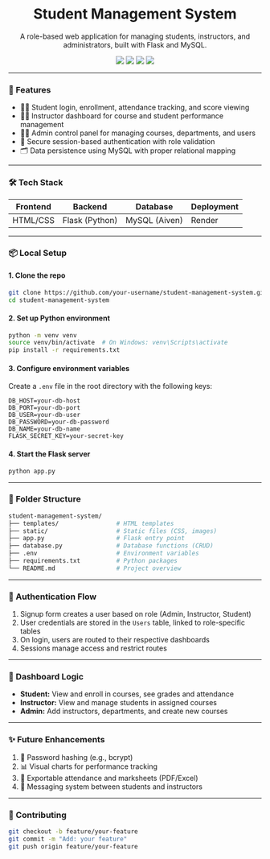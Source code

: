 <h1 align="center">
Student Management System</h1>
<p align="center">A role-based web application for managing students, instructors, and administrators, built with Flask and MySQL.</p>
<p align="center">
  <img src="https://img.shields.io/badge/Flask-Backend-lightgrey?style=for-the-badge&logo=flask" />
  <img src="https://img.shields.io/badge/MySQL-Relational%20Database-blue?style=for-the-badge&logo=mysql" />
  <img src="https://img.shields.io/badge/HTML%2FCSS-Frontend-orange?style=for-the-badge&logo=html5" />
  <img src="https://img.shields.io/badge/Render-Deployed-green?style=for-the-badge&logo=render" />
</p>

---

### 🚀 Features

- 👨‍🎓 Student login, enrollment, attendance tracking, and score viewing
- 👩‍🏫 Instructor dashboard for course and student performance management
- 🧑‍💼 Admin control panel for managing courses, departments, and users
- 🔐 Secure session-based authentication with role validation
- 🗂 Data persistence using MySQL with proper relational mapping

---

### 🛠 Tech Stack

| Frontend | Backend | Database | Deployment |
|----------|---------|----------|------------|
| HTML/CSS | Flask (Python) | MySQL (Aiven) | Render |

---

### 📦 Local Setup

#### 1. Clone the repo

```bash
git clone https://github.com/your-username/student-management-system.git
cd student-management-system
```

#### 2. Set up Python environment

```bash
python -m venv venv
source venv/bin/activate  # On Windows: venv\Scripts\activate
pip install -r requirements.txt
```

#### 3. Configure environment variables

Create a `.env` file in the root directory with the following keys:

```env
DB_HOST=your-db-host
DB_PORT=your-db-port
DB_USER=your-db-user
DB_PASSWORD=your-db-password
DB_NAME=your-db-name
FLASK_SECRET_KEY=your-secret-key
```

#### 4. Start the Flask server

```bash
python app.py
```

---

### 📁 Folder Structure

```bash
student-management-system/
├── templates/                # HTML templates
├── static/                   # Static files (CSS, images)
├── app.py                    # Flask entry point
├── database.py               # Database functions (CRUD)
├── .env                      # Environment variables
├── requirements.txt          # Python packages
└── README.md                 # Project overview
```

---

### 🔄 Authentication Flow

1. Signup form creates a user based on role (Admin, Instructor, Student)
2. User credentials are stored in the `Users` table, linked to role-specific tables
3. On login, users are routed to their respective dashboards
4. Sessions manage access and restrict routes

---

### 🧠 Dashboard Logic

- **Student:** View and enroll in courses, see grades and attendance
- **Instructor:** View and manage students in assigned courses
- **Admin:** Add instructors, departments, and create new courses

---

### ✨ Future Enhancements

1. 🔐 Password hashing (e.g., bcrypt)
2. 📊 Visual charts for performance tracking
3. 🧾 Exportable attendance and marksheets (PDF/Excel)
4. 💬 Messaging system between students and instructors

---

### 🤝 Contributing

```bash
git checkout -b feature/your-feature
git commit -m "Add: your feature"
git push origin feature/your-feature
```

